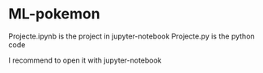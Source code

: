 # ML-pokemon

Projecte.ipynb is the project in jupyter-notebook
Projecte.py is the python code

I recommend to open it with jupyter-notebook
